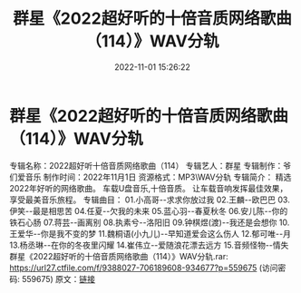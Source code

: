 ﻿---
title: 群星《2022超好听的十倍音质网络歌曲（114）》WAV分轨
date: 2022-11-01 15:26:22
categories: WAV车载音乐、镜像
tags: 华语中文
---
# 群星《2022超好听的十倍音质网络歌曲（114）》WAV分轨

专辑名称：2022超好听十倍音质网络歌曲（114）
专辑艺人：群星
专辑制作：爷们爱音乐
制作时间：2022年11月1日
资源格式：MP3\WAV分轨
专辑简介：
精选2022年好听的网络歌曲。
车载U盘音乐,十倍音质。
让车载音响发挥最佳效果，享受最美音乐旅程。
专辑曲目：
01.小高哥--求求你放过我
02.王麟--欧巴巴
03.伊笑--最是相思苦
04.任夏--欠我的未来
05.蓝心羽--春夏秋冬
06.安儿陈--你的铁石心肠
07.蒋芸--画离别
08.执素兮--洛阳旧
09.钟棋煜(渡)--我还是会想你
10.王爱华--你是我不变的梦
11.魏桐语(小九儿)--早知道爱会这么伤人
12.郁可唯--月
13.杨丞琳--在你的冬夜里闪耀
14.崔伟立--爱随浪花漂去远方
15.音频怪物--情失
群星《2022超好听的十倍音质网络歌曲（114）》WAV分轨.rar: https://url27.ctfile.com/f/9388027-706189608-934677?p=559675
(访问密码: 559675)
原文：[链接](https://blog.sina.com.cn/s/blog_1647c7e760103104s.html)